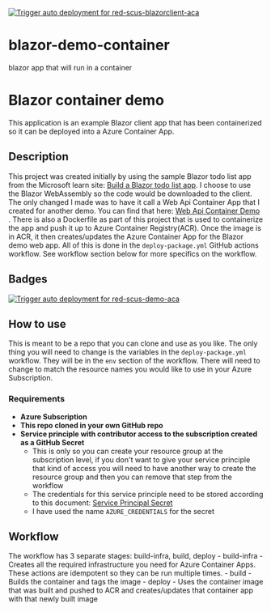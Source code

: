 [![Trigger auto deployment for red-scus-blazorclient-aca](https://github.com/anotherRedbeard/blazor-demo-container/actions/workflows/deploy-package.yml/badge.svg)](https://github.com/anotherRedbeard/blazor-demo-container/actions/workflows/deploy-package.yml)

# blazor-demo-container
blazor app that will run in a container




# Blazor container demo

This application is an example Blazor client app that has been containerized so it can be deployed into a Azure Container App.

## Description

This project was created initially by using the sample Blazor todo list app from the Microsoft learn site:  [Build a Blazor todo list app](https://learn.microsoft.com/en-us/aspnet/core/blazor/tutorials/build-a-blazor-app?view=aspnetcore-6.0&pivots=webassembly).  I choose to use the Blazor WebAssembly so the code would be downloaded to the client.  The only changed I made was to have it call a Web Api Container App that I created for another demo.  You can find that here:  [Web Api Container Demo](https://github.com/anotherRedbeard/web-api-demo-container) . There is also a Dockerfile as part of this project that is used to containerize the app and push it up to Azure Container Registry(ACR).  Once the image is in ACR, it then creates/updates the Azure Container App for the Blazor demo web app.  All of this is done in the `deploy-package.yml` GitHub actions workflow.  See workflow section below for more specifics on the workflow.

## Badges

[![Trigger auto deployment for red-scus-demo-aca](https://github.com/anotherRedbeard/web-api-demo-container/actions/workflows/deploy-package.yml/badge.svg?branch=main)](https://github.com/anotherRedbeard/web-api-demo-container/actions/workflows/deploy-package.yml)

## How to use

This is meant to be a repo that you can clone and use as you like.  The only thing you will need to change is the variables in the `deploy-package.yml` workflow.  They will be in the `env` section of the workflow.  There will need to change to match the resource names you would like to use in your Azure Subscription.

### Requirements

- **Azure Subscription**
- **This repo cloned in your own GitHub repo**
- **Service principle with contributor access to the subscription created as a GitHub Secret**
  - This is only so you can create your resource group at the subscription level, if you don't want to give your service principle that kind of access you will need to have another way to create the resource group and then you can remove that step from the workflow
  - The credentials for this service principle need to be stored according to this document:  [Service Principal Secret](https://learn.microsoft.com/en-us/azure/developer/github/connect-from-azure?tabs=azure-portal%2Clinux#use-the-azure-login-action-with-a-service-principal-secret)
  - I have used the name `AZURE_CREDENTIALS` for the secret

## Workflow

The workflow has 3 separate stages: build-infra, build, deploy
    - build-infra
      - Creates all the required infrastructure you need for Azure Container Apps.  These actions are idempotent so they can be run multiple times.
    - build
      - Builds the container and tags the image
    - deploy
      - Uses the container image that was built and pushed to ACR and creates/updates that container app with that newly built image
